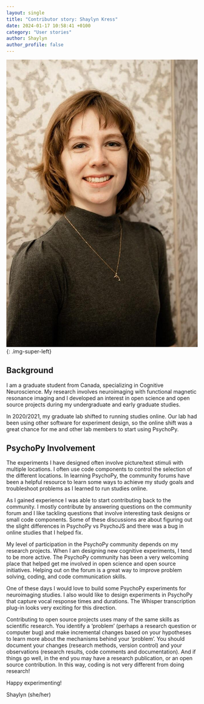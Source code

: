 ```yaml
---
layout: single
title: "Contributor story: Shaylyn Kress"
date: 2024-01-17 10:58:41 +0100
category: "User stories"
author: Shaylyn
author_profile: false
---
```


![image of Shaylyn](/assets/images/SK.jpeg){: .img-super-left}

## Background

I am a graduate student from Canada, specializing in Cognitive Neuroscience. My research involves neuroimaging with functional magnetic resonance imaging and I developed an interest in open science and open source projects during my undergraduate and early graduate studies.

In 2020/2021, my graduate lab shifted to running studies online.
Our lab had been using other software for experiment design, so the online shift was a great chance for me and other lab members to start using PsychoPy.

## PsychoPy Involvement

The experiments I have designed often involve picture/text stimuli with multiple locations. I often use code components to control the selection of the different locations. In learning PsychoPy, the community forums have been a helpful resource to learn some ways to achieve my study goals and troubleshoot problems as I learned to run studies online.

As I gained experience I was able to start contributing back to the community. I mostly contribute by answering questions on the community forum and I like tackling questions that involve interesting task designs or small code components. Some of these discussions are about figuring out the slight differences in PsychoPy vs PsychoJS and there was a bug in online studies that I helped fix.

My level of participation in the PsychoPy community depends on my research projects. When I am designing new cognitive experiments, I tend to be more active. The PsychoPy community has been a very welcoming place that helped get me involved in open science and open source initiatives. Helping out on the forum is a great way to improve problem solving, coding, and code communication skills.

One of these days I would love to build some PsychoPy experiments for neuroimaging studies. I also would like to design experiments in PsychoPy that capture vocal response times and durations. The Whisper transcription plug-in looks very exciting for this direction.

Contributing to open source projects uses many of the same skills as scientific research. You identify a ‘problem’ (perhaps a research question or computer bug) and make incremental changes based on your hypotheses to learn more about the mechanisms behind your ‘problem’. You should document your changes (research methods, version control) and your observations (research results, code comments and documentation). And if things go well, in the end you may have a research publication, or an open source contribution. In this way, coding is not very different from doing research!

Happy experimenting!

Shaylyn (she/her)